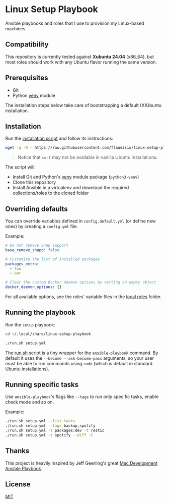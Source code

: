 # Linux Setup Playbook

Ansible playbooks and roles that I use to provision my Linux-based machines.

## Compatibility

This repository is currently tested against **Xubuntu 24.04** (x86_64), but most roles should work with any Ubuntu flavor
running the same version.

## Prerequisites

- Git
- Python [venv](https://docs.python.org/3/library/venv.html) module

The installation steps below take care of bootstrapping a default (X)Ubuntu installation.

## Installation

Run the [installation script](install.sh) and follow its instructions:

```bash
wget -q -O - https://raw.githubusercontent.com/flaudisio/linux-setup-playbook/refs/heads/main/install.sh | bash
```

> Notice that `curl` may not be available in vanilla Ubuntu installations.

The script will:

- Install Git and Python's [venv](https://docs.python.org/3/library/venv.html) module package (`python3-venv`)
- Clone this repository
- Install Ansible in a virtualenv and download the required collections/roles to the cloned folder

## Overriding defaults

You can override variables defined in `config.default.yml` (or define new ones) by creating a `config.yml` file.

Example:

```yaml
# Do not remove Snap support
base_remove_snapd: false

# Customize the list of installed packages
packages_extra:
  - foo
  - bar

# Clear the custom Docker daemon options by setting an empty object
docker_daemon_options: {}
```

For all available options, see the roles' variable files in the [local roles](roles/local) folder.

## Running the playbook

Run the `setup` playbook:

```bash
cd ~/.local/share/linux-setup-playbook

./run.sh setup.yml
```

The [run.sh](run.sh) script is a tiny wrapper for the `ansible-playbook` command. By default it uses the `--become --ask-become-pass`
arguments, so your user must be able to run commands using `sudo` (which is default in standard Ubuntu installations).

## Running specific tasks

Use `ansible-playbook`'s flags like `--tags` to run only specific tasks, enable check mode and so on.

Example:

```bash
./run.sh setup.yml --list-tasks
./run.sh setup.yml --tags backup,spotify
./run.sh setup.yml -t packages:dev -t restic
./run.sh setup.yml -t spotify --diff -C
```

## Thanks

This project is heavily inspired by Jeff Geerling's great [Mac Development Ansible Playbook](https://github.com/geerlingguy/mac-dev-playbook).

## License

[MIT](LICENSE)
